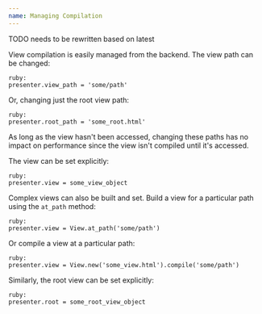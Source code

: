 ```yaml
---
name: Managing Compilation
---
```


TODO needs to be rewritten based on latest

View compilation is easily managed from the backend. The view path can be changed:

    ruby:
    presenter.view_path = 'some/path'

Or, changing just the root view path:

    ruby:
    presenter.root_path = 'some_root.html'

As long as the view hasn't been accessed, changing these paths has no impact on performance since the view isn't compiled until it's accessed.

The view can be set explicitly:

    ruby:
    presenter.view = some_view_object

Complex views can also be built and set. Build a view for a particular path using the `at_path` method:

    ruby:
    presenter.view = View.at_path('some/path')

Or compile a view at a particular path:

    ruby:
    presenter.view = View.new('some_view.html').compile('some/path')

Similarly, the root view can be set explicitly:

    ruby:
    presenter.root = some_root_view_object

